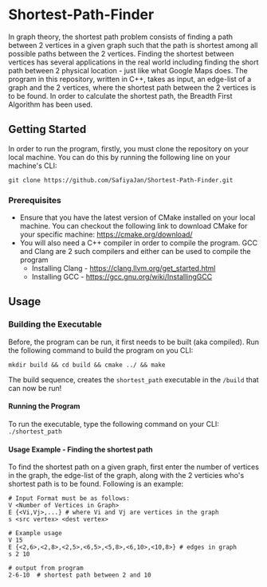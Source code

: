 # Shortest-Path-Finder
In graph theory, the shortest path problem consists of finding a path between 2 vertices in a given graph such that the path is shortest among all possible paths between the 2 vertices. Finding the shortest between vertices has several applications in the real world including finding the short path between 2 physical location - just like what Google Maps does. The program in this repository, written in C++, takes as input, an edge-list of a graph and the 2 vertices, where the shortest path between the 2 vertices is to be found. In order to calculate the shortest path, the Breadth First Algorithm has been used.

## Getting Started

In order to run the program, firstly, you must clone the repository on your local machine. You can do this by running the following line on your machine's CLI:

```git clone https://github.com/SafiyaJan/Shortest-Path-Finder.git```

### Prerequisites

- Ensure that you have the latest version of CMake installed on your local machine. You can checkout the following link to download CMake for your specific machine: https://cmake.org/download/
- You will also need a C++ compiler in order to compile the program. GCC and Clang are 2 such compilers and either can be used to compile the program
  - Installing Clang - https://clang.llvm.org/get_started.html
  - Installing GCC - https://gcc.gnu.org/wiki/InstallingGCC

## Usage 

### Building the Executable

Before, the program can be run, it first needs to be built (aka compiled). Run the following command to build the program on you CLI:
```
mkdir build && cd build && cmake ../ && make 
``` 
The build sequence, creates the ```shortest_path``` executable in the ```/build``` that can now be run!

#### Running the Program
To run the executable, type the following command on your CLI:
```./shortest_path```

#### Usage Example - Finding the shortest path 
To find the shortest path on a given graph, first enter the number of vertices in the graph, the edge-list of the graph, along with the 2 verticies who's shortest path is to be found. Following is an example:

```
# Input Format must be as follows:
V <Number of Vertices in Graph>
E {<Vi,Vj>,...} # where Vi and Vj are vertices in the graph
s <src vertex> <dest vertex>

# Example usage
V 15  
E {<2,6>,<2,8>,<2,5>,<6,5>,<5,8>,<6,10>,<10,8>} # edges in graph
s 2 10

# output from program
2-6-10  # shortest path between 2 and 10
```
